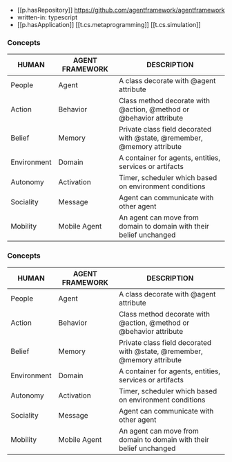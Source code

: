 
- [[p.hasRepository]] https://github.com/agentframework/agentframework
- written-in: typescript
- [[p.hasApplication]] [[t.cs.metaprogramming]] [[t.cs.simulation]]

### Concepts

| HUMAN | AGENT FRAMEWORK | DESCRIPTION |
| --- | --- | --- |
| People | Agent | A class decorate with @agent attribute |
| Action | Behavior | Class method decorate with @action, @method or @behavior attribute |
| Belief | Memory | Private class field decorated with @state, @remember, @memory attribute |
| Environment | Domain | A container for agents, entities, services or artifacts |
| Autonomy | Activation | Timer, scheduler which based on environment conditions |
| Sociality | Message | Agent can communicate with other agent |
| Mobility | Mobile Agent | An agent can move from domain to domain with their belief unchanged |

### [](https://github.com/agentframework/agentframework#when-use-agent-framework)

### Concepts

| HUMAN | AGENT FRAMEWORK | DESCRIPTION |
| --- | --- | --- |
| People | Agent | A class decorate with @agent attribute |
| Action | Behavior | Class method decorate with @action, @method or @behavior attribute |
| Belief | Memory | Private class field decorated with @state, @remember, @memory attribute |
| Environment | Domain | A container for agents, entities, services or artifacts |
| Autonomy | Activation | Timer, scheduler which based on environment conditions |
| Sociality | Message | Agent can communicate with other agent |
| Mobility | Mobile Agent | An agent can move from domain to domain with their belief unchanged |

### [](https://github.com/agentframework/agentframework#when-use-agent-framework)